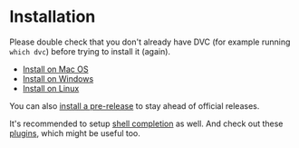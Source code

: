 # Installation

Please double check that you don't already have DVC (for example running
`which dvc`) before trying to install it (again).

- [Install on Mac OS](/doc/install/macos)
- [Install on Windows](/doc/install/windows)
- [Install on Linux](/doc/install/linux)

You can also [install a pre-release](/doc/install/pre-release) to stay ahead of
official releases.

It's recommended to setup [shell completion](/doc/user-guide/install/completion)
as well. And check out these [plugins](/doc/user-guide/install/plugins), which
might be useful too.
